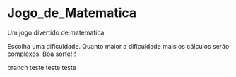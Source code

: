 # Jogo_de_Matematica
Um jogo divertido de matematica.

Escolha uma dificuldade.
Quanto maior a dificuldade mais os cálculos serão complexos.
Boa sorte!!!

branch teste
teste
teste